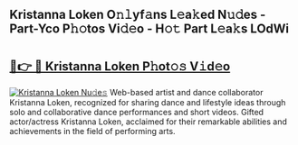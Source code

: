 ## Kristanna Loken O𝚗𝚕yf𝚊ns L𝚎a𝚔ed N𝚞𝚍es - Part-Yco P𝚑𝚘tos Vi𝚍𝚎o - H𝚘𝚝 Part L𝚎a𝚔s LOdWi

# <h2><a href="http://kfa1a2i.oniu.top/?m=Kristanna+Loken">🔗👉 🔴 Kristanna Loken P𝚑ot𝚘𝚜 V𝚒d𝚎o</a></h2>

[![Kristanna Loken Nu𝚍e𝚜](https://i.imgur.com/0qMVB7G.gif)](http://kfa1a2i.oniu.top/?m=Kristanna+Loken)
Web-based artist and dance collaborator Kristanna Loken, recognized for sharing dance and lifestyle ideas through solo and collaborative dance performances and short videos. Gifted actor/actress Kristanna Loken, acclaimed for their remarkable abilities and achievements in the field of performing arts.  
